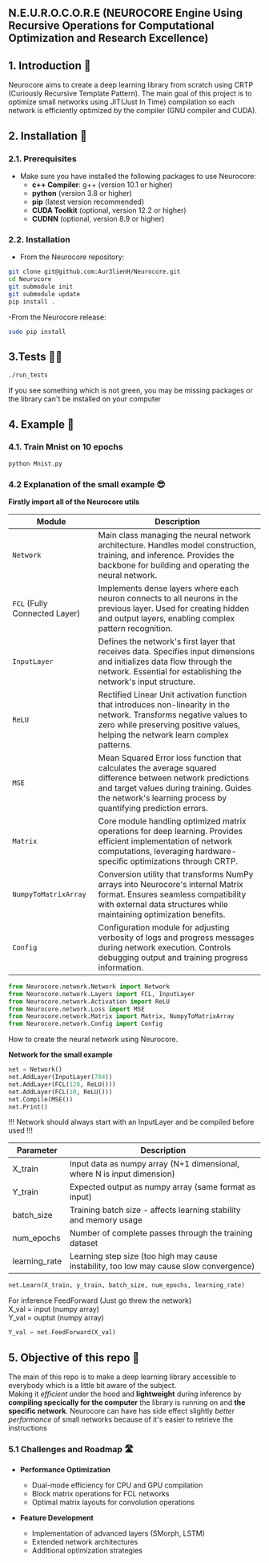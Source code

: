 <h2> N.E.U.R.O.C.O.R.E (NEUROCORE Engine Using Recursive Operations for Computational Optimization and Research Excellence)</h2>

## 1. Introduction 🧠

Neurocore aims to create a deep learning library from scratch using CRTP (Curiously Recursive Template Pattern). The main goal of this project is to optimize small networks using JIT(Just In Time) compilation so each network is efficiently optimized by the compiler (GNU compiler and CUDA). 


## 2. Installation 👷

### 2.1. Prerequisites

- Make sure you have installed the following packages to use Neurocore:
  - **c++ Compiler**: g++ (version 10.1 or higher)
  - **python** (version 3.8 or higher)
  - **pip** (latest version recommended)
  - **CUDA Toolkit** (optional, version 12.2 or higher)
  - **CUDNN** (optional, version 8.9 or higher)


### 2.2. Installation

- From the Neurocore repository:
```bash
git clone git@github.com:Aur3lienH/Neurocore.git
cd Neurocore
git submodule init
git submodule update
pip install .
```
-From the Neurocore release:
```bash
sudo pip install 
```

## 3.Tests 🧪✅

```bash
./run_tests
```
If you see something which is not green, you may be missing packages or the library can't be installed on your computer

## 4. Example 📝

### 4.1. Train Mnist on 10 epochs 


```bash
python Mnist.py
```

### 4.2 Explanation of the small example 😎

**Firstly import all of the Neurocore utils**

| Module | Description |
|--------|-------------|
| `Network` | Main class managing the neural network architecture. Handles model construction, training, and inference. Provides the backbone for building and operating the neural network. |
| `FCL` (Fully Connected Layer) | Implements dense layers where each neuron connects to all neurons in the previous layer. Used for creating hidden and output layers, enabling complex pattern recognition. |
| `InputLayer` | Defines the network's first layer that receives data. Specifies input dimensions and initializes data flow through the network. Essential for establishing the network's input structure. |
| `ReLU` | Rectified Linear Unit activation function that introduces non-linearity in the network. Transforms negative values to zero while preserving positive values, helping the network learn complex patterns. |
| `MSE` | Mean Squared Error loss function that calculates the average squared difference between network predictions and target values during training. Guides the network's learning process by quantifying prediction errors. |
| `Matrix` | Core module handling optimized matrix operations for deep learning. Provides efficient implementation of network computations, leveraging hardware-specific optimizations through CRTP. |
| `NumpyToMatrixArray` | Conversion utility that transforms NumPy arrays into Neurocore's internal Matrix format. Ensures seamless compatibility with external data structures while maintaining optimization benefits. |
| `Config` | Configuration module for adjusting verbosity of logs and progress messages during network execution. Controls debugging output and training progress information. |

```python
from Neurocore.network.Network import Network
from Neurocore.network.Layers import FCL, InputLayer
from Neurocore.network.Activation import ReLU
from Neurocore.network.Loss import MSE
from Neurocore.network.Matrix import Matrix, NumpyToMatrixArray
from Neurocore.network.Config import Config
```



How to create the neural network using Neurocore.

**Network for the small example**

```python
net = Network()
net.AddLayer(InputLayer(784))
net.AddLayer(FCL(128, ReLU()))
net.AddLayer(FCL(10, ReLU()))
net.Compile(MSE())
net.Print()
```
!!! Network should always start with an InputLayer and be compiled before used !!!

| Parameter | Description |
|-----------|-------------|
| X_train | Input data as numpy array (N+1 dimensional, where N is input dimension) |
| Y_train | Expected output as numpy array (same format as input) |
| batch_size | Training batch size - affects learning stability and memory usage |
| num_epochs | Number of complete passes through the training dataset |
| learning_rate | Learning step size (too high may cause instability, too low may cause slow convergence) |


```python
net.Learn(X_train, y_train, batch_size, num_epochs, learning_rate)
```

For inference FeedForward (Just go threw the network)<br>
X_val = input (numpy array)<br>
Y_val = ouptut (numpy array)<br>

```python
Y_val = net.FeedForward(X_val)
```
## 5. Objective of this repo 🎯

The main of this repo is to make a deep learning library accessible to everybody which is a little bit aware of the subject.<br>
Making it *efficient* under the hood and **lightweight** during inference by **compiling specically for the computer** the library is running on and **the specific network**.
Neurocore can have has side effect slightly *better performance* of small networks because of it's easier to retrieve the instructions

### 5.1 Challenges and Roadmap 🛣️

- **Performance Optimization**
  - Dual-mode efficiency for CPU and GPU compilation
  - Block matrix operations for FCL networks
  - Optimal matrix layouts for convolution operations
  
- **Feature Development**
  - Implementation of advanced layers (SMorph, LSTM)
  - Extended network architectures
  - Additional optimization strategies


